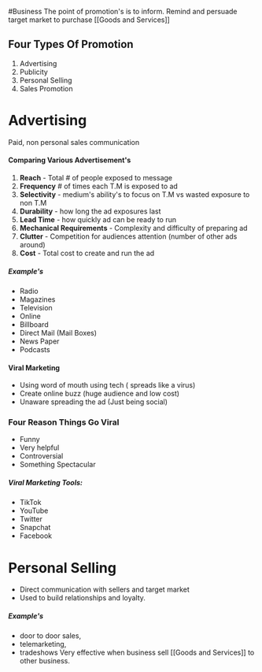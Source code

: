 #Business 
The point of promotion's is to inform. Remind and persuade target market to purchase [[Goods and Services]]

## Four Types Of Promotion

1. Advertising
2. Publicity
3. Personal Selling
4. Sales Promotion


# Advertising
Paid, non personal sales communication
#### Comparing Various Advertisement's
1. **Reach** - Total # of people exposed to message
2. **Frequency** # of times each T.M is exposed to ad
3. **Selectivity** - medium's ability's to focus on T.M vs wasted exposure to non T.M
4. **Durability** - how long the ad exposures last
5.  **Lead Time** - how quickly ad can be ready to run
6. **Mechanical Requirements** - Complexity and difficulty of preparing ad
7. **Clutter** - Competition for audiences attention (number of other ads around)
8. **Cost** - Total cost to create and run the ad
##### Example's
- Radio
- Magazines
- Television
- Online
- Billboard
- Direct Mail (Mail Boxes)
- News Paper
- Podcasts
#### Viral Marketing
- Using word of mouth using tech ( spreads like a virus)
- Create online buzz (huge audience and low cost)
- Unaware spreading the ad (Just being social)
### Four Reason Things Go Viral
- Funny
- Very helpful
- Controversial
- Something Spectacular
##### Viral Marketing Tools:
- TikTok
- YouTube
- Twitter
- Snapchat
- Facebook

# Personal Selling
- Direct communication with sellers and target market
- Used to build relationships and loyalty.
##### Example's
- door to door sales, 
- telemarketing, 
-  tradeshows
Very effective when business sell [[Goods and Services]] to other business.



